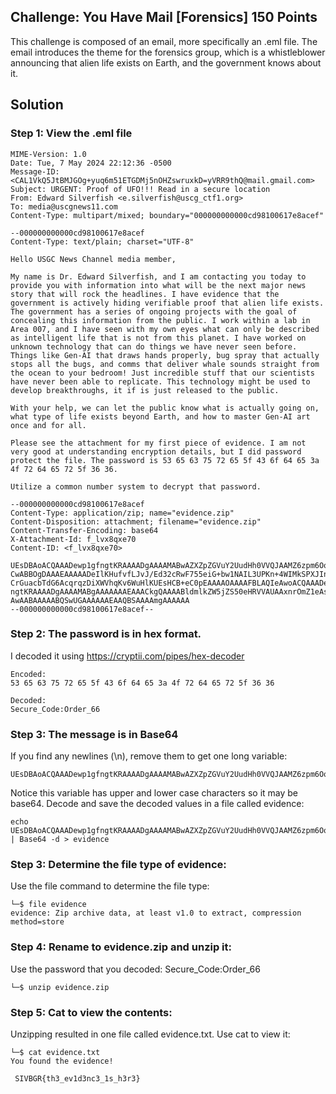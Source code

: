 ## Challenge:  You Have Mail [Forensics] 150 Points

This challenge is composed of an email, more specifically an .eml file. The email introduces the theme for the forensics group, which is a whistleblower announcing that alien life exists on Earth, and the government knows about it.

## Solution
### Step 1: View the .eml file
```
MIME-Version: 1.0
Date: Tue, 7 May 2024 22:12:36 -0500
Message-ID: <CAL1VkQ5JtBMJGOg+yuq6m51ETGDMj5nOHZswruxkD=yVRR9thQ@mail.gmail.com>
Subject: URGENT: Proof of UFO!!! Read in a secure location
From: Edward Silverfish <e.silverfish@uscg_ctf1.org>
To: media@uscgnews11.com
Content-Type: multipart/mixed; boundary="000000000000cd98100617e8acef"

--000000000000cd98100617e8acef
Content-Type: text/plain; charset="UTF-8"

Hello USGC News Channel media member,

My name is Dr. Edward Silverfish, and I am contacting you today to
provide you with information into what will be the next major news
story that will rock the headlines. I have evidence that the
government is actively hiding verifiable proof that alien life exists.
The government has a series of ongoing projects with the goal of
concealing this information from the public. I work within a lab in
Area 007, and I have seen with my own eyes what can only be described
as intelligent life that is not from this planet. I have worked on
unknown technology that can do things we have never seen before.
Things like Gen-AI that draws hands properly, bug spray that actually
stops all the bugs, and comms that deliver whale sounds straight from
the ocean to your bedroom! Just incredible stuff that our scientists
have never been able to replicate. This technology might be used to
develop breakthroughs, it if is just released to the public.

With your help, we can let the public know what is actually going on,
what type of life exists beyond Earth, and how to master Gen-AI art
once and for all.

Please see the attachment for my first piece of evidence. I am not
very good at understanding encryption details, but I did password
protect the file. The password is 53 65 63 75 72 65 5f 43 6f 64 65 3a
4f 72 64 65 72 5f 36 36.

Utilize a common number system to decrypt that password.

--000000000000cd98100617e8acef
Content-Type: application/zip; name="evidence.zip"
Content-Disposition: attachment; filename="evidence.zip"
Content-Transfer-Encoding: base64
X-Attachment-Id: f_lvx8qxe70
Content-ID: <f_lvx8qxe70>

UEsDBAoACQAAADewp1gfngtKRAAAADgAAAAMABwAZXZpZGVuY2UudHh0VVQJAAMZ6zpm6Oo6ZnV4
CwABBOgDAAAEAAAAADeIlKHufvfLJvJ/Ed32cRwF755eiG+bw1NAIL3UPKn+4WIMkSPXJInVFxLM
CrGuacbTdG6AcqrqzDiXWVhqKv6WuHlKUEsHCB+eC0pEAAAAOAAAAFBLAQIeAwoACQAAADewp1gf
ngtKRAAAADgAAAAMABgAAAAAAAEAAACkgQAAAABldmlkZW5jZS50eHRVVAUAAxnrOmZ1eAsAAQTo
AwAABAAAAABQSwUGAAAAAAEAAQBSAAAAmgAAAAAA
--000000000000cd98100617e8acef--
```

### Step 2:  The password is in hex format.  
I decoded it using https://cryptii.com/pipes/hex-decoder
```
Encoded:
53 65 63 75 72 65 5f 43 6f 64 65 3a 4f 72 64 65 72 5f 36 36

Decoded:
Secure_Code:Order_66
```
### Step 3:  The message is in Base64
If you find any newlines (\n), remove them to get one long variable:
```
UEsDBAoACQAAADewp1gfngtKRAAAADgAAAAMABwAZXZpZGVuY2UudHh0VVQJAAMZ6zpm6Oo6ZnV4CwABBOgDAAAEAAAAADeIlKHufvfLJvJ/Ed32cRwF755eiG+bw1NAIL3UPKn+4WIMkSPXJInVFxLMCrGuacbTdG6AcqrqzDiXWVhqKv6WuHlKUEsHCB+eC0pEAAAAOAAAAFBLAQIeAwoACQAAADewp1gfngtKRAAAADgAAAAMABgAAAAAAAEAAACkgQAAAABldmlkZW5jZS50eHRVVAUAAxnrOmZ1eAsAAQToAwAABAAAAABQSwUGAAAAAAEAAQBSAAAAmgAAAAAA
```
Notice this variable has upper and lower case characters so it may be base64.  Decode and save the decoded values in a file called evidence:
```
echo UEsDBAoACQAAADewp1gfngtKRAAAADgAAAAMABwAZXZpZGVuY2UudHh0VVQJAAMZ6zpm6Oo6ZnV4CwABBOgDAAAEAAAAADeIlKHufvfLJvJ/Ed32cRwF755eiG+bw1NAIL3UPKn+4WIMkSPXJInVFxLMCrGuacbTdG6AcqrqzDiXWVhqKv6WuHlKUEsHCB+eC0pEAAAAOAAAAFBLAQIeAwoACQAAADewp1gfngtKRAAAADgAAAAMABgAAAAAAAEAAACkgQAAAABldmlkZW5jZS50eHRVVAUAAxnrOmZ1eAsAAQToAwAABAAAAABQSwUGAAAAAAEAAQBSAAAAmgAAAAAA
| Base64 -d > evidence
```

### Step 3: Determine the file type of evidence:
Use the file command to determine the file type:
```
└─$ file evidence      
evidence: Zip archive data, at least v1.0 to extract, compression method=store
```

### Step 4: Rename to evidence.zip and unzip it:
Use the password that you decoded:  Secure_Code:Order_66
```
└─$ unzip evidence.zip
```
### Step 5: Cat to view the contents:
Unzipping resulted in one file called evidence.txt.  Use cat to view it:
```
└─$ cat evidence.txt
You found the evidence! 

 SIVBGR{th3_ev1d3nc3_1s_h3r3}
```

